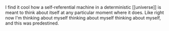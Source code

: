 I find it cool how a self-referential machine in a deterministic [[universe]] is meant to think about itself at any particular moment where it does. Like right now I'm thinking about myself thinking about myself thinking about myself, and this was predestined.